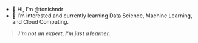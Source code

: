 - 👋 Hi, I’m @tonishndr
- 👀 I’m interested and currently learning Data Science, Machine Learning, and Cloud Computing.
> ***I'm not an expert, I'm just a learner.***

<!---
tonishndr/tonishndr is a ✨ special ✨ repository because its `README.md` (this file) appears on your GitHub profile.
You can click the Preview link to take a look at your changes.
--->
